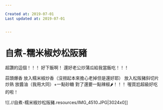 ```yaml
---

Created at: 2019-07-01
Last updated at: 2019-07-01


---
```


# 自煮-糯米椒炒松阪豬


超讚的這個！！！
好下飯啊！
還好老公炒蒲瓜給我當飯吃！！！

蒜頭爆香
放入糯米椒炒香（沒撈起本來擔心老掉但是還好耶）
放入松阪豬斜切片炒熟
放醬油（我用大同）+一點砂糖
對了還要一點辣椒🌶️！！！
喔買尬超級好吃的啦！

![[.//自煮-糯米椒炒松阪豬.resources/IMG_4510.JPG\|3024x0]]

